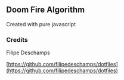 ## Doom Fire Algorithm

Created with pure javascript

### Credits

Filipe Deschamps

[https://github.com/filipedeschamps/dotfiles](https://github.com/filipedeschamps/dotfiles)
